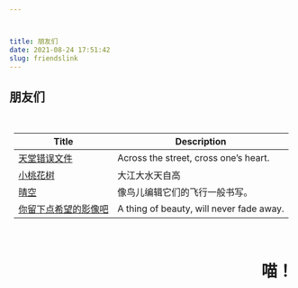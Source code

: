 ```yaml
---



title: 朋友们
date: 2021-08-24 17:51:42
slug: friendslink
---
```


## 朋友们

<style>
.center
{
    width: auto;
    display: table;
    margin-left: auto;
    margin-right:auto;
}
</style>

<p align="center">
<div class="center">
<br>

| Title            | Description                                                          |
|------------------|----------------------------------------------------------------------|
| [天堂错误文件](https://naturaleki.one/)            |Across the street, cross one’s heart.
| [小桃花树](https://strawberryxuan.icu/)           |大江大水天自高
| [晴空](https://summeringway.icu/)                 |像鸟儿编辑它们的飞行一般书写。
| [你留下点希望的影像吧](https://www.asecarc.top/)                 |A thing of beauty, will never fade away.

<br/>
</div>

<div style="text-align: right;">

# 喵！

